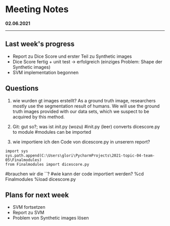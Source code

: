# Meeting Notes
**02.06.2021**

---

## Last week's progress
- Report zu Dice Score und erster Teil zu Synthetic images
- Dice Score fertig + unit test -> erfolgreich (einziges Problem: Shape der Synthetic images)
- SVM implementation begonnen

## Questions
1. wie wurden gt images erstellt?
As a ground truth image, researchers mostly use the segmentation result of humans. We will use the ground truth images provided with our data sets, which we suspect to be acquired by this method. 
2. Git: gut so?; was ist _init_.py (wozu)
#init.py (leer) converts dicescore.py to module
#modules can be imported

3. wie importiere ich den Code von dicescore.py in unserern report?
````
import sys
sys.path.append(C:\Users\glori\PycharmProjects\2021-topic-04-team-05\Finalmodules)
from Finalmodules import dicescore.py
````
#brauchen wir die ``?
#wie kann der code importiert werden?
%cd Finalmodules
%load dicescore.py



## Plans for next week
- SVM fortsetzen 
- Report zu SVM
- Problem von Synthetic images lösen
